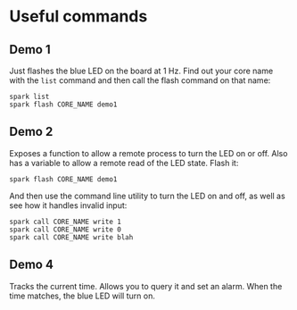 Useful commands
===


Demo 1
---
Just flashes the blue LED on the board at 1 Hz.  Find out your core name
with the `list` command and then call the flash command on that name:

    spark list
    spark flash CORE_NAME demo1


Demo 2
---
Exposes a function to allow a remote process to turn the LED on or off.
Also has a variable to allow a remote read of the LED state. Flash it:

    spark flash CORE_NAME demo1

And then use the command line utility to turn the LED on and off,
as well as see how it handles invalid input:

    spark call CORE_NAME write 1
    spark call CORE_NAME write 0
    spark call CORE_NAME write blah

Demo 4
---
Tracks the current time.  Allows you to query it and set an alarm.
When the time matches, the blue LED will turn on.

